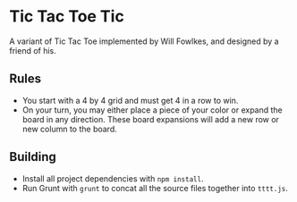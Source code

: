 # Tic Tac Toe Tic

A variant of Tic Tac Toe implemented by Will Fowlkes, and designed by a friend of his.

## Rules

* You start with a 4 by 4 grid and must get 4 in a row to win.
* On your turn, you may either place a piece of your color or expand the board in any direction. These board expansions will add a new row or new column to the board.

## Building

* Install all project dependencies with `npm install`.
* Run Grunt with `grunt` to concat all the source files together into
  `tttt.js`.
